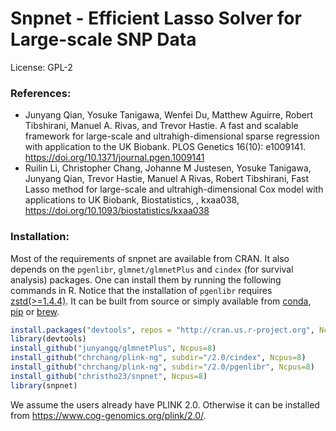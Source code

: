 # Snpnet - Efficient Lasso Solver for Large-scale SNP Data

License: GPL-2

### References: 
  - Junyang Qian, Yosuke Tanigawa, Wenfei Du, Matthew Aguirre, Robert Tibshirani, Manuel A. Rivas, and Trevor Hastie. A fast and scalable framework for large-scale and ultrahigh-dimensional sparse regression with application to the UK Biobank. PLOS Genetics 16(10): e1009141. https://doi.org/10.1371/journal.pgen.1009141
  - Ruilin Li, Christopher Chang, Johanne M Justesen, Yosuke Tanigawa, Junyang Qian, Trevor Hastie, Manuel A Rivas, Robert Tibshirani, Fast Lasso method for large-scale and ultrahigh-dimensional Cox model with applications to UK Biobank, Biostatistics, , kxaa038, https://doi.org/10.1093/biostatistics/kxaa038

### Installation:
Most of the requirements of snpnet are available from CRAN. It also depends on the `pgenlibr`, `glmnet/glmnetPlus` and `cindex` (for survival analysis) packages. One can install them by running the following commands in R. Notice that the installation of `pgenlibr` requires [zstd(>=1.4.4)](https://github.com/facebook/zstd). It can be built from source or simply available from [conda](https://anaconda.org/conda-forge/zstd), [pip](https://pypi.org/project/zstd/) or [brew](https://formulae.brew.sh/formula/zstd).

```r
install.packages("devtools", repos = "http://cran.us.r-project.org", Ncpus=8)
library(devtools)
install_github("junyangq/glmnetPlus", Ncpus=8)
install_github("chrchang/plink-ng", subdir="/2.0/cindex", Ncpus=8)
install_github("chrchang/plink-ng", subdir="/2.0/pgenlibr", Ncpus=8)
install_github("christho23/snpnet", Ncpus=8)
library(snpnet)
```
We assume the users already have PLINK 2.0. Otherwise it can be installed from https://www.cog-genomics.org/plink/2.0/.

